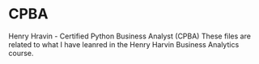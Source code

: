 # CPBA
Henry Hravin - Certified Python Business Analyst (CPBA)
These files are related to what I have leanred in the Henry Harvin Business Analytics course.

